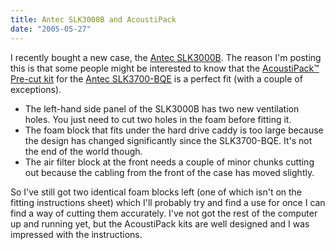 ```yaml
---
title: Antec SLK3000B and AcoustiPack
date: "2005-05-27"
---
```


I recently bought a new case, the [Antec SLK3000B](http://www.antec.com/us/productDetails.php?ProdID=93000). The reason I'm posting this is that some people might be interested to know that the [AcoustiPack™ Pre-cut kit](http://www.acoustiproducts.com/en/acoustipack_precut.asp#APAntecBQE) for the [Antec SLK3700-BQE](http://www.antec.com/us/productDetails.php?ProdID=93703) is a perfect fit (with a couple of exceptions).

- The left-hand side panel of the SLK3000B has two new ventilation holes. You just need to cut two holes in the foam before fitting it.
- The foam block that fits under the hard drive caddy is too large because the design has changed significantly since the SLK3700-BQE. It's not the end of the world though.
- The air filter block at the front needs a couple of minor chunks cutting out because the cabling from the front of the case has moved slightly.

So I've still got two identical foam blocks left (one of which isn't on the fitting instructions sheet) which I'll probably try and find a use for once I can find a way of cutting them accurately. I've not got the rest of the computer up and running yet, but the AcoustiPack kits are well designed and I was impressed with the instructions.
